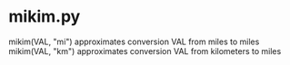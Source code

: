 # mikim.py
mikim(VAL, "mi") approximates conversion VAL from miles to miles
mikim(VAL, "km") approximates conversion VAL from kilometers to miles